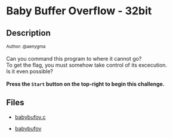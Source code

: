 # Baby Buffer Overflow - 32bit

## Description

<small>Author: @aenygma</small><br><br>Can you command this program to where it cannot go? <br/> To get the flag, you must somehow take control of its excecution. <br/> Is it even possible? <br/><br/> <b>Press the <code>Start</code> button on the top-right to begin this challenge.</b>


## Files

* [babybufov.c](<files/babybufov.c>)

* [babybufov](<files/babybufov>)


